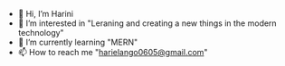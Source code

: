 - 👋 Hi, I’m Harini 
- 👀 I’m interested in "Leraning and creating a new things in the modern technology"
- 🌱 I’m currently learning "MERN"
- 📫 How to reach me "harielango0605@gmail.com"
